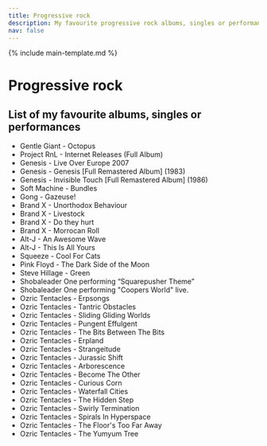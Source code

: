 ```yaml
---
title: Progressive rock
description: My favourite progressive rock albums, singles or performances
nav: false
---
```


{% include main-template.md %}

# Progressive rock

## List of my favourite albums, singles or performances

* Gentle Giant - Octopus
* Project RnL - Internet Releases (Full Album)
* Genesis - Live Over Europe 2007
* Genesis - Genesis [Full Remastered Album] (1983)
* Genesis - Invisible Touch [Full Remastered Album] (1986)
* Soft Machine - Bundles
* Gong - Gazeuse!
* Brand X - Unorthodox Behaviour
* Brand X - Livestock
* Brand X - Do they hurt
* Brand X - Morrocan Roll
* Alt-J - An Awesome Wave
* Alt-J - This Is All Yours
* Squeeze - Cool For Cats
* Pink Floyd - The Dark Side of the Moon
* Steve Hillage - Green
* Shobaleader One performing “Squarepusher Theme”
* Shobaleader One performing "Coopers World" live.
* Ozric Tentacles - Erpsongs
* Ozric Tentacles - Tantric Obstacles
* Ozric Tentacles - Sliding Gliding Worlds
* Ozric Tentacles - Pungent Effulgent
* Ozric Tentacles - The Bits Between The Bits
* Ozric Tentacles - Erpland
* Ozric Tentacles - Strangeitude
* Ozric Tentacles - Jurassic Shift
* Ozric Tentacles - Arborescence
* Ozric Tentacles - Become The Other
* Ozric Tentacles - Curious Corn
* Ozric Tentacles - Waterfall Cities
* Ozric Tentacles - The Hidden Step
* Ozric Tentacles - Swirly Termination
* Ozric Tentacles - Spirals In Hyperspace
* Ozric Tentacles - The Floor's Too Far Away
* Ozric Tentacles - The Yumyum Tree
